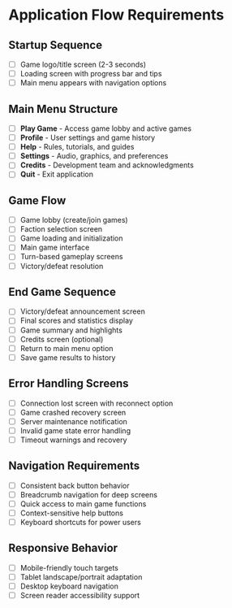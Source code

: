 # Application Flow Requirements

## Startup Sequence
- [ ] Game logo/title screen (2-3 seconds)
- [ ] Loading screen with progress bar and tips
- [ ] Main menu appears with navigation options

## Main Menu Structure
- [ ] **Play Game** - Access game lobby and active games
- [ ] **Profile** - User settings and game history
- [ ] **Help** - Rules, tutorials, and guides
- [ ] **Settings** - Audio, graphics, and preferences
- [ ] **Credits** - Development team and acknowledgments
- [ ] **Quit** - Exit application

## Game Flow
- [ ] Game lobby (create/join games)
- [ ] Faction selection screen
- [ ] Game loading and initialization
- [ ] Main game interface
- [ ] Turn-based gameplay screens
- [ ] Victory/defeat resolution

## End Game Sequence
- [ ] Victory/defeat announcement screen
- [ ] Final scores and statistics display
- [ ] Game summary and highlights
- [ ] Credits screen (optional)
- [ ] Return to main menu option
- [ ] Save game results to history

## Error Handling Screens
- [ ] Connection lost screen with reconnect option
- [ ] Game crashed recovery screen
- [ ] Server maintenance notification
- [ ] Invalid game state error handling
- [ ] Timeout warnings and recovery

## Navigation Requirements
- [ ] Consistent back button behavior
- [ ] Breadcrumb navigation for deep screens
- [ ] Quick access to main game functions
- [ ] Context-sensitive help buttons
- [ ] Keyboard shortcuts for power users

## Responsive Behavior
- [ ] Mobile-friendly touch targets
- [ ] Tablet landscape/portrait adaptation
- [ ] Desktop keyboard navigation
- [ ] Screen reader accessibility support
